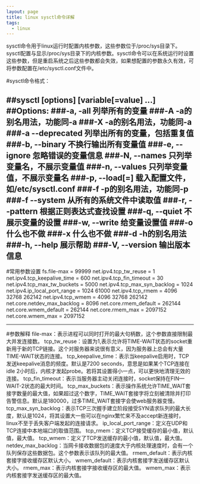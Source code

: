 ```yaml
---
layout: page
title: linux sysctl命令详解
tags:
  - linux
---
```

sysctl命令用于linux运行时配置内核参数，这些参数位于/proc/sys目录下。sysctl配置与显示/proc/sys目录下的内核参数。sysctl命令可以在系统运行时设置这些参数，但是重启系统之后这些参数都会失效，如果想配置的参数永久有效，可将参数配置在/etc/sysctl.conf文件中。 
 
#sysctl命令格式：
<br/>

##sysctl [options] [variable[=value] ...]
<br/>
##Options:
###-a, -all 列举所有的变量
###-A -a的别名用法，功能同-a
###-X -a的别名用法，功能同-a
###-a --deprecated 列举出所有的变量，包括重复值
###-b, --binary 不换行输出所有变量值 
###-e, --ignore 忽略错误的变量信息
###-N, --names  只列举变量名，不展示变量值
###-n, --values 只列举变量值，不展示变量名
###-p, --load[=<file>] 载入配置文件，如/etc/sysctl.conf
###-f -p的别名用法，功能同-p
###-f --system 从所有的系统文件中读取值
###-r, --pattern <expression> 根据正则表达式查找设置
###-q, --quiet 不展示变量的设置
###-w, --write 给变量设置值
###-o 什么也不做
###-x 什么也不做
###-d -h的别名用法
###-h, --help 展示帮助
###-V, --version 输出版本信息
----

#常用参数设置
fs.file-max = 99999
net.ipv4.tcp_tw_reuse = 1
net.ipv4.tcp_keepalive_time = 600
net.ipv4.tcp_fin_timeout = 30
net.ipv4.tcp_max_tw_buckets = 5000
net.ipv4.tcp_max_syn_backlog = 1024
net.ipv4.ip_local_port_range = 1024  61000
net.ipv4.tcp_rmem = 4096 32768 262142
net.ipv4.tcp_wmem = 4096 32768 262142
net.core.netdev_max_backlog = 8096
net.core.rmem_default = 262144
net.core.wmem_default = 262144
net.core.rmem_max = 2097152
net.core.wmem_max = 2097152

----
#参数解释
file-max：表示进程可以同时打开的最大句柄数，这个参数直接限制最大并发连接数。
tcp_tw_reuse：设置为1,表示允许将TIME-WAIT状态的socket重新用于新的TCP链接。这个对服务器来说很有意义，因为服务器上总会有大量TIME-WAIT状态的连接。
tcp_keepalive_time：表示当keepalive启用时，TCP发送keepalive消息的频度。默认是7200 seconds，意思是如果某个TCP连接在idle 2小时后，内核才发起probe。若将其设置得小一点，可以更快地清理无效的连接。
tcp_fin_timeout：表示当服务器主动关闭连接时，socket保持在FIN—WAIT-2状态的最大时间。
tcp_max_buckets：表示操作系统允许TIME_WAIT套接字数量的最大值，如果超过这个数字，TIME_WAIT套接字将立刻被清除并打印告警信息。默认是180000，过多TIME_WAIT套接字会使web服务器变慢。
tcp_max_syn_backlog：表示TCP三次握手建立阶段接受SYN请求队列的最大长度，默认是1024，将其设置大一些可以在nginx繁忙来不及accept新连接时，linux不至于丢失客户端发起的连接请求。
ip_local_port_range：定义在UDP和TCP连接中本地端口的取值范围。
tcp_rmem：定义TCP接受缓存的最小值，默认值，最大值。
tcp_wmem：定义了TCP发送缓存的最小值，默认值，最大值。
netdev_max_backlog：当网卡接收数据包的速度大于内核处理速度时，会有一个队列保存这些数据包。这个参数表示该队列的最大值。
rmem_default：表示内核套接字接收缓存区默认大小。
wmem_default：表示内核套接字发送缓存区默认大小。
rmem_max：表示内核套接字接收缓存区的最大值。
wmem_max：表示内核套接字发送缓存区的最大值。
